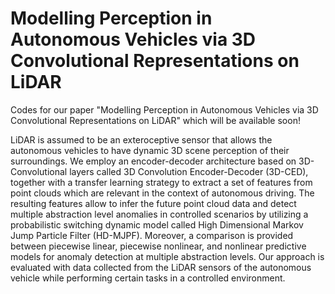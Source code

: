 # Modelling Perception in Autonomous Vehicles via 3D Convolutional Representations on LiDAR


Codes for our paper "Modelling Perception in Autonomous Vehicles via 3D Convolutional Representations on LiDAR" which will be available soon!

LiDAR is assumed to be an exteroceptive sensor that allows the autonomous vehicles to have dynamic 3D scene perception of their surroundings. We employ an encoder-decoder architecture based on 3D-Convolutional layers called 3D Convolution Encoder-Decoder (3D-CED), together with a transfer learning strategy to extract a set of features from point clouds which are relevant in the context of autonomous driving. The resulting features allow to infer the future point cloud data and detect multiple abstraction level anomalies in controlled scenarios by utilizing a probabilistic switching dynamic model called High Dimensional Markov Jump Particle Filter (HD-MJPF). Moreover, a comparison is provided between piecewise linear, piecewise nonlinear, and nonlinear predictive models for anomaly detection at multiple abstraction levels. Our approach is evaluated with data collected from the LiDAR sensors of the autonomous vehicle while performing certain tasks in a controlled environment.





